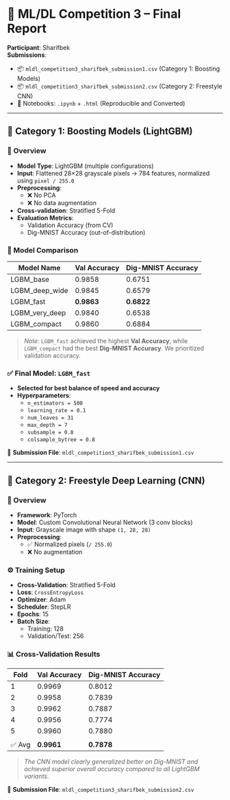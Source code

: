 # 🏁 ML/DL Competition 3 – Final Report

**Participant**: Sharifbek  
**Submissions**:

- 📦 `mldl_competition3_sharifbek_submission1.csv` (Category 1: Boosting Models)
- 📦 `mldl_competition3_sharifbek_submission2.csv` (Category 2: Freestyle CNN)
- 📒 Notebooks: `.ipynb` + `.html` (Reproducible and Converted)

---

## 📂 Category 1: Boosting Models (LightGBM)

### 🔧 Overview

- **Model Type**: LightGBM (multiple configurations)
- **Input**: Flattened 28×28 grayscale pixels → 784 features, normalized using `pixel / 255.0`
- **Preprocessing**:
  - ❌ No PCA
  - ❌ No data augmentation
- **Cross-validation**: Stratified 5-Fold
- **Evaluation Metrics**:
  - Validation Accuracy (from CV)
  - Dig-MNIST Accuracy (out-of-distribution)

### 🧪 Model Comparison

| Model Name     | Val Accuracy | Dig-MNIST Accuracy |
| -------------- | ------------ | ------------------ |
| LGBM_base      | 0.9858       | 0.6751             |
| LGBM_deep_wide | 0.9845       | 0.6579             |
| LGBM_fast      | **0.9863**   | **0.6822**         |
| LGBM_very_deep | 0.9840       | 0.6538             |
| LGBM_compact   | 0.9860       | 0.6884             |

> _Note_: `LGBM_fast` achieved the highest **Val Accuracy**, while `LGBM_compact` had the best **Dig-MNIST Accuracy**. We prioritized validation accuracy.

### ✅ Final Model: `LGBM_fast`

- **Selected for best balance of speed and accuracy**
- **Hyperparameters**:
  - `n_estimators = 500`
  - `learning_rate = 0.1`
  - `num_leaves = 31`
  - `max_depth = 7`
  - `subsample = 0.8`
  - `colsample_bytree = 0.8`

📁 **Submission File**: `mldl_competition3_sharifbek_submission1.csv`

---

## 📂 Category 2: Freestyle Deep Learning (CNN)

### 🧠 Overview

- **Framework**: PyTorch
- **Model**: Custom Convolutional Neural Network (3 conv blocks)
- **Input**: Grayscale image with shape `(1, 28, 28)`
- **Preprocessing**:
  - ✅ Normalized pixels (`/ 255.0`)
  - ❌ No augmentation

### ⚙️ Training Setup

- **Cross-Validation**: Stratified 5-Fold
- **Loss**: `CrossEntropyLoss`
- **Optimizer**: Adam
- **Scheduler**: StepLR
- **Epochs**: 15
- **Batch Size**:
  - Training: 128
  - Validation/Test: 256

### 📊 Cross-Validation Results

| Fold   | Val Accuracy | Dig-MNIST Accuracy |
| ------ | ------------ | ------------------ |
| 1      | 0.9969       | 0.8012             |
| 2      | 0.9958       | 0.7839             |
| 3      | 0.9962       | 0.7887             |
| 4      | 0.9956       | 0.7774             |
| 5      | 0.9960       | 0.7880             |
|        |              |                    |
| ✅ Avg | **0.9961**   | **0.7878**         |

> _The CNN model clearly generalized better on Dig-MNIST and achieved superior overall accuracy compared to all LightGBM variants._

📁 **Submission File**: `mldl_competition3_sharifbek_submission2.csv`
